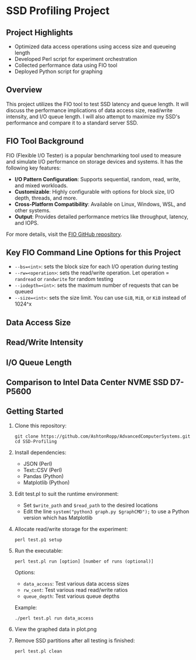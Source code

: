 # SSD Profiling Project

## Project Highlights

- Optimized data access operations using access size and queueing length
- Developed Perl script for experiment orchestration
- Collected performance data using FIO tool
- Deployed Python script for graphing

## Overview
This project utilizes the FIO tool to test SSD latency and queue length. It will discuss the performance implications of data access size, read/write intensity, and I/O queue length. I will also attempt to maximize my SSD's performance and compare it to a standard server SSD.

## FIO Tool Background
FIO (Flexible I/O Tester) is a popular benchmarking tool used to measure and simulate I/O performance on storage devices and systems. It has the following key features: 
- **I/O Pattern Configuration**: Supports sequential, random, read, write, and mixed workloads.
- **Customizable**: Highly configurable with options for block size, I/O depth, threads, and more.
- **Cross-Platform Compatibility**: Available on Linux, Windows, WSL, and other systems.
- **Output**: Provides detailed performance metrics like throughput, latency, and IOPS.

For more details, visit the [FIO GitHub repository](https://github.com/axboe/fio).

## Key FIO Command Line Options for this Project
- `--bs=<int>`: sets the block size for each I/O operation during testing
- `--rw=<operation>`: sets the read/write operation. Let operation = `randread` or `randwrite` for random testing
- `--iodepth=<int>`: sets the maximum number of requests that can be queued
- `--size=<int>`: sets the size limit. You can use `GiB`, `MiB`, or `KiB` instead of 1024^x

## Data Access Size

## Read/Write Intensity

## I/O Queue Length

## Comparison to Intel Data Center NVME SSD D7-P5600

## Getting Started

1. Clone this repository:
   ```
   git clone https://github.com/AshtonRopp/AdvancedComputerSystems.git
   cd SSD-Profiling
   ```
2. Install dependencies:
   - JSON (Perl)
   - Text::CSV (Perl)
   - Pandas (Python)
   - Matplotlib (Python)
3. Edit test.pl to suit the runtime environment:
   - Set `$write_path` and `$read_path` to the desired locations
   - Edit the line `system("python3 graph.py $graphCMD");` to use a Python version which has Matplotlib
4. Allocate read/write storage for the experiment:
   ```
   perl test.p1 setup
   ```
5. Run the executable:
   ```
   perl test.pl run [option] [number of runs (optional)]
   ```
   Options:
   - `data_access`: Test various data access sizes
   - `rw_cent`: Test various read read/write ratios
   - `queue_depth`: Test various queue depths

   Example:
   ```
   ./perl test.pl run data_access
   ```
6. View the graphed data in plot.png
7. Remove SSD partitions after all testing is finished:
   ```
   perl test.pl clean
   ```
